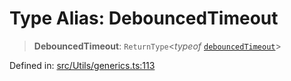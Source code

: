 # Type Alias: DebouncedTimeout

> **DebouncedTimeout**: `ReturnType`\<*typeof* [`debouncedTimeout`](../functions/debouncedTimeout.md)\>

Defined in: [src/Utils/generics.ts:113](https://github.com/Fokusdotid/bail/blob/8a30cf93a8ac726f06d1ad6578695812a8253e53/src/Utils/generics.ts#L113)
